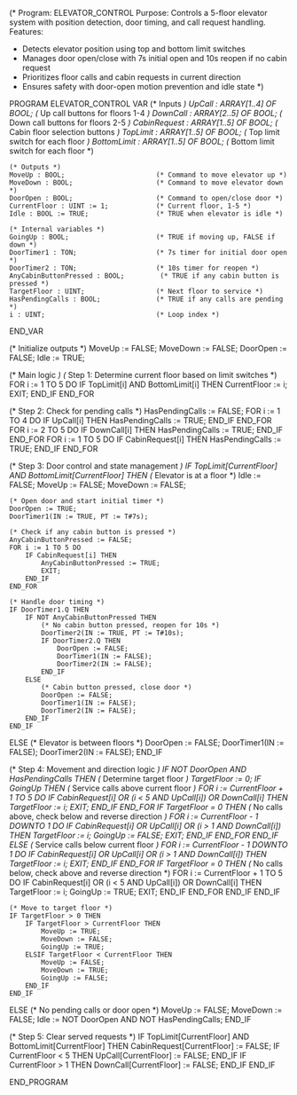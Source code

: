 (* Program: ELEVATOR_CONTROL
   Purpose: Controls a 5-floor elevator system with position detection, door timing, and call request handling.
   Features:
   - Detects elevator position using top and bottom limit switches
   - Manages door open/close with 7s initial open and 10s reopen if no cabin request
   - Prioritizes floor calls and cabin requests in current direction
   - Ensures safety with door-open motion prevention and idle state
*)

PROGRAM ELEVATOR_CONTROL
VAR
    (* Inputs *)
    UpCall : ARRAY[1..4] OF BOOL;        (* Up call buttons for floors 1-4 *)
    DownCall : ARRAY[2..5] OF BOOL;      (* Down call buttons for floors 2-5 *)
    CabinRequest : ARRAY[1..5] OF BOOL;  (* Cabin floor selection buttons *)
    TopLimit : ARRAY[1..5] OF BOOL;      (* Top limit switch for each floor *)
    BottomLimit : ARRAY[1..5] OF BOOL;   (* Bottom limit switch for each floor *)
    
    (* Outputs *)
    MoveUp : BOOL;                       (* Command to move elevator up *)
    MoveDown : BOOL;                     (* Command to move elevator down *)
    DoorOpen : BOOL;                     (* Command to open/close door *)
    CurrentFloor : UINT := 1;            (* Current floor, 1-5 *)
    Idle : BOOL := TRUE;                 (* TRUE when elevator is idle *)
    
    (* Internal variables *)
    GoingUp : BOOL;                      (* TRUE if moving up, FALSE if down *)
    DoorTimer1 : TON;                    (* 7s timer for initial door open *)
    DoorTimer2 : TON;                    (* 10s timer for reopen *)
    AnyCabinButtonPressed : BOOL;         (* TRUE if any cabin button is pressed *)
    TargetFloor : UINT;                  (* Next floor to service *)
    HasPendingCalls : BOOL;              (* TRUE if any calls are pending *)
    i : UINT;                            (* Loop index *)
END_VAR

(* Initialize outputs *)
MoveUp := FALSE;
MoveDown := FALSE;
DoorOpen := FALSE;
Idle := TRUE;

(* Main logic *)
(* Step 1: Determine current floor based on limit switches *)
FOR i := 1 TO 5 DO
    IF TopLimit[i] AND BottomLimit[i] THEN
        CurrentFloor := i;
        EXIT;
    END_IF
END_FOR

(* Step 2: Check for pending calls *)
HasPendingCalls := FALSE;
FOR i := 1 TO 4 DO
    IF UpCall[i] THEN HasPendingCalls := TRUE; END_IF
END_FOR
FOR i := 2 TO 5 DO
    IF DownCall[i] THEN HasPendingCalls := TRUE; END_IF
END_FOR
FOR i := 1 TO 5 DO
    IF CabinRequest[i] THEN HasPendingCalls := TRUE; END_IF
END_FOR

(* Step 3: Door control and state management *)
IF TopLimit[CurrentFloor] AND BottomLimit[CurrentFloor] THEN
    (* Elevator is at a floor *)
    Idle := FALSE;
    MoveUp := FALSE;
    MoveDown := FALSE;
    
    (* Open door and start initial timer *)
    DoorOpen := TRUE;
    DoorTimer1(IN := TRUE, PT := T#7s);
    
    (* Check if any cabin button is pressed *)
    AnyCabinButtonPressed := FALSE;
    FOR i := 1 TO 5 DO
        IF CabinRequest[i] THEN
            AnyCabinButtonPressed := TRUE;
            EXIT;
        END_IF
    END_FOR
    
    (* Handle door timing *)
    IF DoorTimer1.Q THEN
        IF NOT AnyCabinButtonPressed THEN
            (* No cabin button pressed, reopen for 10s *)
            DoorTimer2(IN := TRUE, PT := T#10s);
            IF DoorTimer2.Q THEN
                DoorOpen := FALSE;
                DoorTimer1(IN := FALSE);
                DoorTimer2(IN := FALSE);
            END_IF
        ELSE
            (* Cabin button pressed, close door *)
            DoorOpen := FALSE;
            DoorTimer1(IN := FALSE);
            DoorTimer2(IN := FALSE);
        END_IF
    END_IF
ELSE
    (* Elevator is between floors *)
    DoorOpen := FALSE;
    DoorTimer1(IN := FALSE);
    DoorTimer2(IN := FALSE);
END_IF

(* Step 4: Movement and direction logic *)
IF NOT DoorOpen AND HasPendingCalls THEN
    (* Determine target floor *)
    TargetFloor := 0;
    IF GoingUp THEN
        (* Service calls above current floor *)
        FOR i := CurrentFloor + 1 TO 5 DO
            IF CabinRequest[i] OR (i < 5 AND UpCall[i]) OR DownCall[i] THEN
                TargetFloor := i;
                EXIT;
            END_IF
        END_FOR
        IF TargetFloor = 0 THEN
            (* No calls above, check below and reverse direction *)
            FOR i := CurrentFloor - 1 DOWNTO 1 DO
                IF CabinRequest[i] OR UpCall[i] OR (i > 1 AND DownCall[i]) THEN
                    TargetFloor := i;
                    GoingUp := FALSE;
                    EXIT;
                END_IF
            END_FOR
        END_IF
    ELSE
        (* Service calls below current floor *)
        FOR i := CurrentFloor - 1 DOWNTO 1 DO
            IF CabinRequest[i] OR UpCall[i] OR (i > 1 AND DownCall[i]) THEN
                TargetFloor := i;
                EXIT;
            END_IF
        END_FOR
        IF TargetFloor = 0 THEN
            (* No calls below, check above and reverse direction *)
            FOR i := CurrentFloor + 1 TO 5 DO
                IF CabinRequest[i] OR (i < 5 AND UpCall[i]) OR DownCall[i] THEN
                    TargetFloor := i;
                    GoingUp := TRUE;
                    EXIT;
                END_IF
            END_FOR
        END_IF
    END_IF
    
    (* Move to target floor *)
    IF TargetFloor > 0 THEN
        IF TargetFloor > CurrentFloor THEN
            MoveUp := TRUE;
            MoveDown := FALSE;
            GoingUp := TRUE;
        ELSIF TargetFloor < CurrentFloor THEN
            MoveUp := FALSE;
            MoveDown := TRUE;
            GoingUp := FALSE;
        END_IF
    END_IF
ELSE
    (* No pending calls or door open *)
    MoveUp := FALSE;
    MoveDown := FALSE;
    Idle := NOT DoorOpen AND NOT HasPendingCalls;
END_IF

(* Step 5: Clear served requests *)
IF TopLimit[CurrentFloor] AND BottomLimit[CurrentFloor] THEN
    CabinRequest[CurrentFloor] := FALSE;
    IF CurrentFloor < 5 THEN
        UpCall[CurrentFloor] := FALSE;
    END_IF
    IF CurrentFloor > 1 THEN
        DownCall[CurrentFloor] := FALSE;
    END_IF
END_IF

END_PROGRAM
